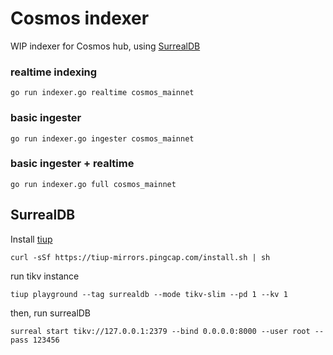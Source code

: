 # Cosmos indexer

WIP indexer for Cosmos hub, using [SurrealDB](https://surrealdb.com/ "SurrealDB")

### realtime indexing

`go run indexer.go realtime cosmos_mainnet`

### basic ingester

`go run indexer.go ingester cosmos_mainnet`

### basic ingester + realtime

`go run indexer.go full cosmos_mainnet`



## SurrealDB

Install [tiup](https://github.com/pingcap/tiup)

`curl -sSf https://tiup-mirrors.pingcap.com/install.sh | sh`

run tikv instance

`tiup playground --tag surrealdb --mode tikv-slim --pd 1 --kv 1`

then, run surrealDB

`surreal start tikv://127.0.0.1:2379 --bind 0.0.0.0:8000 --user root --pass 123456`
